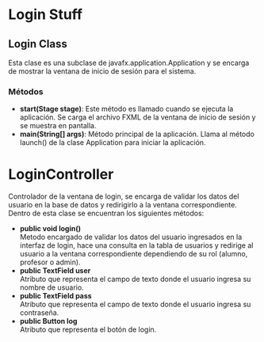 <h1>Login Stuff</h1>

<h2>Login Class</h2>
    <p>Esta clase es una subclase de javafx.application.Application y se encarga de mostrar la ventana de inicio de sesión para el sistema.</p>
    <h3>Métodos</h2>
    <ul>
      <li><strong>start(Stage stage)</strong>: Este método es llamado cuando se ejecuta la aplicación. Se carga el archivo FXML de la ventana de inicio de sesión y se muestra en pantalla.</li>
      <li><strong>main(String[] args)</strong>: Método principal de la aplicación. Llama al método launch() de la clase Application para iniciar la aplicación.</li>
    </ul>

# LoginController
Controlador de la ventana de login, se encarga de validar los datos del usuario en la base de datos y redirigirlo a la ventana correspondiente.
Dentro de esta clase se encuentran los siguientes métodos:
- **public void login()**<br>
  Metodo encargado de validar los datos del usuario ingresados en la interfaz de login, hace una consulta en la tabla de usuarios y redirige al usuario a la ventana correspondiente dependiendo de su rol (alumno, profesor o admin).
- **public TextField user**<br>
  Atributo que representa el campo de texto donde el usuario ingresa su nombre de usuario.
- **public TextField pass**<br>
  Atributo que representa el campo de texto donde el usuario ingresa su contraseña.
- **public Button log**<br>
  Atributo que representa el botón de login.
